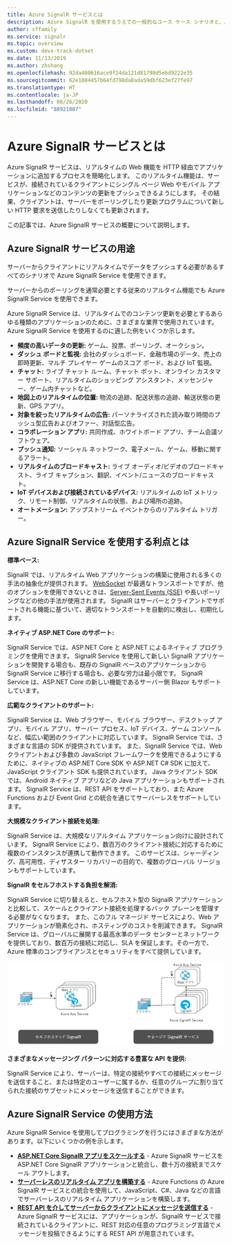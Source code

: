 ```yaml
---
title: Azure SignalR サービスとは
description: Azure SignalR を使用するうえでの一般的なユース ケース シナリオと、Azure SignalR の主な利点について説明します。
author: sffamily
ms.service: signalr
ms.topic: overview
ms.custom: devx-track-dotnet
ms.date: 11/13/2019
ms.author: zhshang
ms.openlocfilehash: 92da400616ace9f24da121d81798d5ebd9222e35
ms.sourcegitcommit: 62e1884457b64fd798da8ada59dbf623ef27fe97
ms.translationtype: HT
ms.contentlocale: ja-JP
ms.lasthandoff: 08/26/2020
ms.locfileid: "88921887"
---
```

# <a name="what-is-azure-signalr-service"></a>Azure SignalR サービスとは

Azure SignalR サービスは、リアルタイムの Web 機能を HTTP 経由でアプリケーションに追加するプロセスを簡略化します。 このリアルタイム機能は、サービスが、接続されているクライアントにシングル ページ Web やモバイル アプリケーションなどのコンテンツの更新をプッシュできるようにします。 その結果、クライアントは、サーバーをポーリングしたり更新プログラムについて新しい HTTP 要求を送信したりしなくても更新されます。


この記事では、Azure SignalR サービスの概要について説明します。

## <a name="what-is-azure-signalr-service-used-for"></a>Azure SignalR サービスの用途

サーバーからクライアントにリアルタイムでデータをプッシュする必要があるすべてのシナリオで Azure SignalR Service を使用できます。

サーバーからのポーリングを通常必要とする従来のリアルタイム機能でも Azure SignalR Service を使用できます。

Azure SignalR Service は、リアルタイムでのコンテンツ更新を必要とするあらゆる種類のアプリケーションのために、さまざまな業界で使用されています。 Azure SignalR Service を使用するのに適した例をいくつか示します。

* **頻度の高いデータの更新:** ゲーム、投票、ポーリング、オークション。
* **ダッシュ ボードと監視:** 会社のダッシュボード、金融市場のデータ、売上の即時更新、マルチ プレイヤー ゲームのスコア ボード、および IoT 監視。
* **チャット:** ライブ チャット ルーム、チャット ボット、オンライン カスタマー サポート、リアルタイムのショッピング アシスタント、メッセンジャー、ゲーム内チャットなど。
* **地図上のリアルタイムの位置:** 物流の追跡、配送状態の追跡、輸送状態の更新、GPS アプリ。
* **対象を絞ったリアルタイムの広告:** パーソナライズされた読み取り時間のプッシュ型広告およびオファー、対話型広告。
* **コラボレーション アプリ:** 共同作成、ホワイトボード アプリ、チーム会議ソフトウェア。
* **プッシュ通知:** ソーシャル ネットワーク、電子メール、ゲーム、移動に関するアラート。
* **リアルタイムのブロードキャスト:** ライブ オーディオ/ビデオのブロードキャスト、ライブ キャプション、翻訳、イベント/ニュースのブロードキャスト。
* **IoT デバイスおよび接続されているデバイス:** リアルタイムの IoT メトリック、リモート制御、リアルタイムの状態、および場所の追跡。
* **オートメーション:** アップストリーム イベントからのリアルタイム トリガー。

## <a name="what-are-the-benefits-using-azure-signalr-service"></a>Azure SignalR Service を使用する利点とは

**標準ベース:**

SignalR では、リアルタイム Web アプリケーションの構築に使用される多くの手法の抽象化が提供されます。 [WebSocket](https://wikipedia.org/wiki/WebSocket) が最適なトランスポートですが、他のオプションを使用できないときは、[Server-Sent Events (SSE)](https://wikipedia.org/wiki/Server-sent_events) や長いポーリングなどの他の手法が使用されます。 SignalR はサーバーとクライアントでサポートされる機能に基づいて、適切なトランスポートを自動的に検出し、初期化します。

**ネイティブ ASP.NET Core のサポート:**

SignalR Service では、ASP.NET Core と ASP.NET によるネイティブ プログラミングを使用できます。 SignalR Service を使用して新しい SignalR アプリケーションを開発する場合も、既存の SignalR ベースのアプリケーションから SignalR Service に移行する場合も、必要な労力は最小限です。
SignalR Service は、ASP.NET Core の新しい機能であるサーバー側 Blazor もサポートしています。

**広範なクライアントのサポート:**

SignalR Service は、Web ブラウザー、モバイル ブラウザー、デスクトップ アプリ、モバイル アプリ、サーバー プロセス、IoT デバイス、ゲーム コンソールなど、幅広い範囲のクライアントに対応しています。 SignalR Service では、さまざまな言語の SDK が提供されています。 また、SignalR Service では、Web クライアントおよび多数の JavaScript フレームワークを使用できるようにするために、ネイティブの ASP.NET Core SDK や ASP.NET C# SDK に加えて、JavaScript クライアント SDK も提供されています。 Java クライアント SDK では、Android ネイティブ アプリなどの Java アプリケーションもサポートされます。 SignalR Service は、REST API をサポートしており、また Azure Functions および Event Grid との統合を通じてサーバーレスをサポートしています。

**大規模なクライアント接続を処理:**

SignalR Service は、大規模なリアルタイム アプリケーション向けに設計されています。 SignalR Service により、数百万のクライアント接続に対応するために複数のインスタンスが連携して動作できます。 このサービスは、シャーディング、高可用性、ディザスター リカバリーの目的で、複数のグローバル リージョンもサポートしています。

**SignalR をセルフホストする負担を解消:**

SignalR Service に切り替えると、セルフホスト型の SignalR アプリケーションと比較して、スケールとクライアント接続を処理するバック プレーンを管理する必要がなくなります。 また、このフル マネージド サービスにより、Web アプリケーションが簡素化され、ホスティングのコストを削減できます。 SignalR Service は、グローバルに展開する最高水準のデータ センターとネットワークを提供しており、数百万の接続に対応し、SLA を保証します。その一方で、Azure 標準のコンプライアンスとセキュリティをすべて提供しています。

![マネージド SignalR Service](./media/signalr-overview/managed-signalr-service.png)

**さまざまなメッセージング パターンに対応する豊富な API を提供:**

SignalR Service により、サーバーは、特定の接続やすべての接続にメッセージを送信すること、または特定のユーザーに属するか、任意のグループに割り当てられた接続のサブセットにメッセージを送信することができます。

## <a name="how-to-use-azure-signalr-service"></a>Azure SignalR Service の使用方法

Azure SignalR Service を使用してプログラミングを行うにはさまざまな方法があります。以下にいくつかの例を示します。

- **[ASP.NET Core SignalR アプリをスケールする](signalr-concept-scale-aspnet-core.md)** - Azure SignalR サービスを ASP.NET Core SignalR アプリケーションと統合し、数十万の接続までスケール アウトします。
- **[サーバーレスのリアルタイム アプリを構築する](signalr-concept-azure-functions.md)** - Azure Functions の Azure SignalR サービスとの統合を使用して、JavaScript、C#、Java などの言語でサーバーレスのリアルタイム アプリケーションを構築します。
- **[REST API を介してサーバーからクライアントにメッセージを送信する](https://github.com/Azure/azure-signalr/blob/dev/docs/rest-api.md)** - Azure SignalR サービスには、アプリケーションが、SignalR サービスで接続されているクライアントに、REST 対応の任意のプログラミング言語でメッセージを投稿できるようにする REST API が用意されています。
